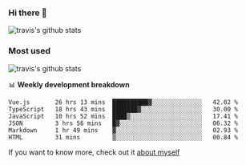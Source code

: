 ### Hi there 👋

<!--
**HondryTravis/HondryTravis** is a ✨ _special_ ✨ repository because its `README.md` (this file) appears on your GitHub profile.

Here are some ideas to get you started:

- 🔭 I’m currently working on ...
- 🌱 I’m currently learning ...
- 👯 I’m looking to collaborate on ...
- 🤔 I’m looking for help with ...
- 💬 Ask me about ...
- 📫 How to reach me: ...
- 😄 Pronouns: ...
- ⚡ Fun fact: ...
-->

![travis's github stats](https://github-readme-stats.vercel.app/api?username=HondryTravis&hide=stars)
### Most used
![travis's github stats](https://github-readme-stats.anuraghazra1.vercel.app/api/top-langs/?username=HondryTravis&layout=compact&hide_title=true)

📊 **Weekly development breakdown**

<!--START_SECTION:waka-->

```text
Vue.js       26 hrs 13 mins  ██████████▓░░░░░░░░░░░░░░   42.02 %
TypeScript   18 hrs 43 mins  ███████▓░░░░░░░░░░░░░░░░░   30.00 %
JavaScript   10 hrs 52 mins  ████▒░░░░░░░░░░░░░░░░░░░░   17.41 %
JSON         3 hrs 56 mins   █▓░░░░░░░░░░░░░░░░░░░░░░░   06.32 %
Markdown     1 hr 49 mins    ▓░░░░░░░░░░░░░░░░░░░░░░░░   02.93 %
HTML         31 mins         ▒░░░░░░░░░░░░░░░░░░░░░░░░   00.84 %
```

<!--END_SECTION:waka-->

If you want to know more, check out it [about myself](https://hondrytravis.github.io/)
